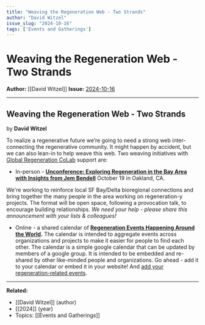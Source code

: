 ```yaml
---
title: "Weaving the Regeneration Web - Two Strands"
author: "David Witzel"
issue_slug: "2024-10-16"
tags: ['Events and Gatherings']
---
```


# Weaving the Regeneration Web - Two Strands

**Author:** [[David Witzel]]
**Issue:** [2024-10-16](https://plex.collectivesensecommons.org/2024-10-16/)

---

## Weaving the Regeneration Web - Two Strands
by **David Witzel**

To realize a regenerative future we’re going to need a strong web inter-connecting the regenerative community. It might happen by accident, but we can also lean-in to help weave this web. Two weaving initiatives with [Global Regeneration CoLab](http://www.grc.earth/) support are:

- In-person - [**Unconference: Exploring Regeneration in the Bay Area with Insights from Jem Bendell**](https://events.humanitix.com/unconference-exploring-regeneration-in-the-bay-area-with-insights-from-jem-bendell) October 19 in Oakland, CA.

We're working to reinforce local SF Bay/Delta bioregional connections and bring together the many people in the area working on regeneration-y projects. The format will be open space, following a provocation talk, to encourage building relationships. *We need your help - please share this announcement with your lists & colleagues!*

- Online - a shared calendar of [**Regeneration Events Happening Around the World**](https://www.grc.earth/regencalendar)**.** The calendar is intended to aggregate events across organizations and projects to make it easier for people to find each other. The calendar is a simple google calendar that can be updated by members of a google group. It is intended to be embedded and re-shared by other like-minded people and organizations. Go ahead - add it to your calendar or embed it in your website! And [add your regeneration-related events](https://www.grc.earth/addevent).

---

**Related:**
- [[David Witzel]] (author)
- [[2024]] (year)
- Topics: [[Events and Gatherings]]

